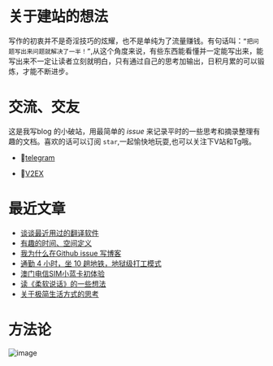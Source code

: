 # 关于建站的想法
写作的初衷并不是奇淫技巧的炫耀，也不是单纯为了流量赚钱。有句话叫：` “把问题写出来问题就解决了一半！” `,从这个角度来说，有些东西能看懂并一定能写出来，能写出来不一定让读者立刻就明白，只有通过自己的思考加输出，日积月累的可以锻炼，才能不断进步。
# 交流、交友
这是我写blog 的小破站，用最简单的 _issue_ 来记录平时的一些思考和摘录整理有趣的文档。喜欢的话可以订阅 `star`,一起愉快地玩耍,也可以关注下V站和Tg哦。

* 🔗[telegram](https://t.me/quweixiaoji)

* 🔗[V2EX](https://www.v2ex.com/member/freepoint)

# 最近文章
* [谈谈最近用过的翻译软件](https://github.com/freepoint-jsj/freepoint.GitHub.io/issues/1#issue-1571858794)   
* [有趣的时间、空间定义](https://github.com/freepoint-jsj/freepoint.GitHub.io/issues/2#issue-1571862184)
* [我为什么在Github issue 写博客](https://github.com/freepoint-jsj/freepoint.GitHub.io/issues/4#issue-1575885261)
* [通勤 4 小时，坐 10 趟地铁，地狱级打工模式](https://github.com/freepoint-jsj/freepoint.GitHub.io/issues/6#issue-1577307107)
* [澳门电信SIM小蓝卡初体验](https://github.com/freepoint-jsj/freepoint.GitHub.io/issues/7#issue-1583917910)
* [读《柔软说话》的一些想法](https://github.com/freepoint-jsj/freepoint.GitHub.io/issues/8#issue-1590360853)
* [关于极简生活方式的思考](https://github.com/freepoint-jsj/freepoint.GitHub.io/issues/5#issue-1577294481)
# 方法论

![image](https://user-images.githubusercontent.com/122953296/217706226-44bd8774-d75a-4564-9a1e-8eb4f0521f86.png)

